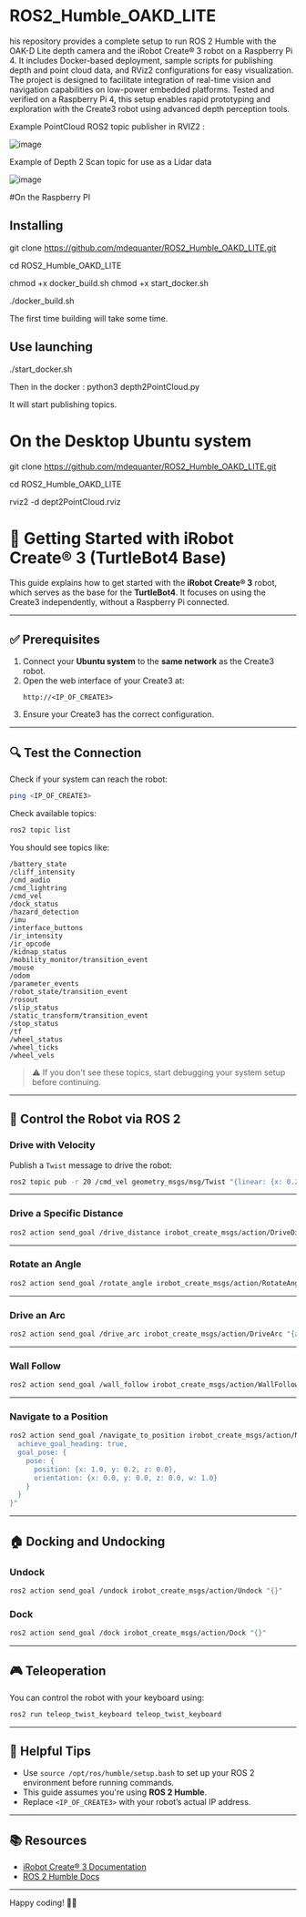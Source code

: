 # ROS2_Humble_OAKD_LITE

his repository provides a complete setup to run ROS 2 Humble with the OAK-D Lite depth camera and the iRobot Create® 3 robot on a Raspberry Pi 4. It includes Docker-based deployment, sample scripts for publishing depth and point cloud data, and RViz2 configurations for easy visualization. The project is designed to facilitate integration of real-time vision and navigation capabilities on low-power embedded platforms. Tested and verified on a Raspberry Pi 4, this setup enables rapid prototyping and exploration with the Create3 robot using advanced depth perception tools.

Example PointCloud ROS2 topic publisher in RVIZ2 :

![image](https://github.com/user-attachments/assets/e57aad29-5ea8-4dd4-baae-fe214805f642)


Example of Depth 2 Scan topic for use as a Lidar data

![image](https://github.com/user-attachments/assets/ad912ac2-f68a-47e4-8736-096946892761)



#On the Raspberry PI

## Installing

git clone https://github.com/mdequanter/ROS2_Humble_OAKD_LITE.git

cd ROS2_Humble_OAKD_LITE

chmod +x docker_build.sh
chmod +x start_docker.sh

./docker_build.sh


The first time building will take some time.

## Use launching

./start_docker.sh

Then in the docker :  python3 depth2PointCloud.py

It will start publishing topics.

# On the Desktop Ubuntu system

git clone https://github.com/mdequanter/ROS2_Humble_OAKD_LITE.git

cd ROS2_Humble_OAKD_LITE

rviz2 -d dept2PointCloud.rviz


# 🐢 Getting Started with iRobot Create® 3 (TurtleBot4 Base)

This guide explains how to get started with the **iRobot Create® 3** robot, which serves as the base for the **TurtleBot4**. It focuses on using the Create3 independently, without a Raspberry Pi connected.

---

## ✅ Prerequisites

1. Connect your **Ubuntu system** to the **same network** as the Create3 robot.
2. Open the web interface of your Create3 at:  
   ```
   http://<IP_OF_CREATE3>
   ```
3. Ensure your Create3 has the correct configuration.

---

## 🔍 Test the Connection

Check if your system can reach the robot:

```bash
ping <IP_OF_CREATE3>
```

Check available topics:

```bash
ros2 topic list
```

You should see topics like:

```
/battery_state
/cliff_intensity
/cmd_audio
/cmd_lightring
/cmd_vel
/dock_status
/hazard_detection
/imu
/interface_buttons
/ir_intensity
/ir_opcode
/kidnap_status
/mobility_monitor/transition_event
/mouse
/odom
/parameter_events
/robot_state/transition_event
/rosout
/slip_status
/static_transform/transition_event
/stop_status
/tf
/wheel_status
/wheel_ticks
/wheel_vels
```

> ⚠️ If you don't see these topics, start debugging your system setup before continuing.

---

## 🦾 Control the Robot via ROS 2

### Drive with Velocity

Publish a `Twist` message to drive the robot:

```bash
ros2 topic pub -r 20 /cmd_vel geometry_msgs/msg/Twist "{linear: {x: 0.2, y: 0.0, z: 0.0}, angular: {x: 0.0, y: 0.0, z: 0.0}}"
```

---

### Drive a Specific Distance

```bash
ros2 action send_goal /drive_distance irobot_create_msgs/action/DriveDistance "{distance: 0.5, max_translation_speed: 0.15}"
```

---

### Rotate an Angle

```bash
ros2 action send_goal /rotate_angle irobot_create_msgs/action/RotateAngle "{angle: 1.57, max_rotation_speed: 0.5}"
```

---

### Drive an Arc

```bash
ros2 action send_goal /drive_arc irobot_create_msgs/action/DriveArc "{angle: 1.57, radius: 0.3, translate_direction: 1, max_translation_speed: 0.3}"
```

---

### Wall Follow

```bash
ros2 action send_goal /wall_follow irobot_create_msgs/action/WallFollow "{follow_side: 1, max_runtime: {sec: 1, nanosec: 0}}"
```

---

### Navigate to a Position

```bash
ros2 action send_goal /navigate_to_position irobot_create_msgs/action/NavigateToPosition "{
  achieve_goal_heading: true,
  goal_pose: {
    pose: {
      position: {x: 1.0, y: 0.2, z: 0.0},
      orientation: {x: 0.0, y: 0.0, z: 0.0, w: 1.0}
    }
  }
}"
```

---

## 🏠 Docking and Undocking

### Undock

```bash
ros2 action send_goal /undock irobot_create_msgs/action/Undock "{}"
```

### Dock

```bash
ros2 action send_goal /dock irobot_create_msgs/action/Dock "{}"
```

---

## 🎮 Teleoperation

You can control the robot with your keyboard using:

```bash
ros2 run teleop_twist_keyboard teleop_twist_keyboard
```

---

## 📎 Helpful Tips

- Use `source /opt/ros/humble/setup.bash` to set up your ROS 2 environment before running commands.
- This guide assumes you're using **ROS 2 Humble**.
- Replace `<IP_OF_CREATE3>` with your robot’s actual IP address.

---

## 📚 Resources

- [iRobot Create® 3 Documentation](https://iroboteducation.github.io/create3_docs/)
- [ROS 2 Humble Docs](https://docs.ros.org/en/humble/index.html)

---

Happy coding! 🤖✨

